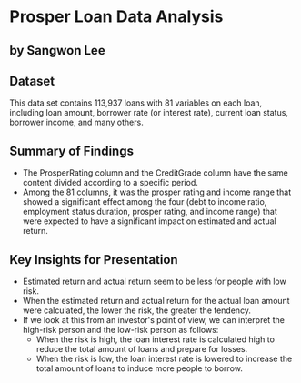 # Prosper Loan Data Analysis
## by Sangwon Lee


## Dataset

This data set contains 113,937 loans with 81 variables on each loan, including loan amount, borrower rate (or interest rate), current loan status, borrower income, and many others.


## Summary of Findings

* The ProsperRating column and the CreditGrade column have the same content divided according to a specific period.
* Among the 81 columns, it was the prosper rating and income range that showed a significant effect among the four (debt to income ratio, employment status duration, prosper rating, and income range) that were expected to have a significant impact on estimated and actual return.


## Key Insights for Presentation

* Estimated return and actual return seem to be less for people with low risk.
* When the estimated return and actual return for the actual loan amount were calculated, the lower the risk, the greater the tendency.
* If we look at this from an investor's point of view, we can interpret the high-risk person and the low-risk person as follows:
  * When the risk is high, the loan interest rate is calculated high to reduce the total amount of loans and prepare for losses.
  * When the risk is low, the loan interest rate is lowered to increase the total amount of loans to induce more people to borrow.